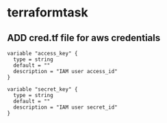 # terraformtask
## ADD cred.tf file for aws credentials
```
variable "access_key" {
  type = string
  default = ""
  description = "IAM user access_id"
}

variable "secret_key" {
  type = string
  default = ""
  description = "IAM user secret_id"
}

```
